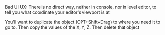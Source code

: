 
Bad UI UX: There is no direct way, neither in console, nor in level editor, to tell you what coordinate your editor's viewport is at

You'll want to duplicate the object  (OPT+Shift+Drag) to where you need it to go to. Then copy the values of the X, Y, Z. Then delete that object